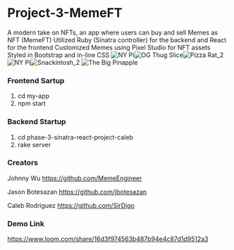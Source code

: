 # Project-3-MemeFT

A modern take on NFTs, an app where users can buy and sell Memes as NFT (MemeFT)
Utilized Ruby (Sinatra controller) for the backend and React for the frontend
Customized Memes using Pixel Studio for NFT assets
Styled in Bootstrap and in-line CSS 
![NY Pi](https://user-images.githubusercontent.com/90629466/191637754-e685613c-f64c-4d78-95a7-50be18e03ae8.png)![OG Thug Slice](https://user-images.githubusercontent.com/90629466/191637763-01491849-8685-4fe4-8a9d-14ee562b19b8.png)![Pizza Rat_2](https://user-images.githubusercontent.com/90629466/191637769-17867079-58b2-4e02-b372-46f8f0b3d338.png)
![NY Pi](https://user-images.githubusercontent.com/90629466/191637780-8a1e1a62-7fa0-47f4-85c2-f6cf92b2d3a6.png)![Snackintosh_2](https://user-images.githubusercontent.com/90629466/191637804-3375e6cd-2924-48e3-9ff0-d504468e9434.png)
![The Big Pinapple](https://user-images.githubusercontent.com/90629466/191637833-d4e3effa-bc2e-471a-80f7-cd3921612757.png)


### Frontend Sartup
1. cd my-app
2. npm start

### Backend Startup
1. cd phase-3-sinatra-react-project-caleb
2. rake server

### Creators

Johnny Wu 
https://github.com/MemeEngineer

Jason Botesazan
https://github.com/jbotesazan

Caleb Rodriguez
https://github.com/SirDigo

### Demo Link
https://www.loom.com/share/16d3f974563b487b94e4c87d1d9512a3
